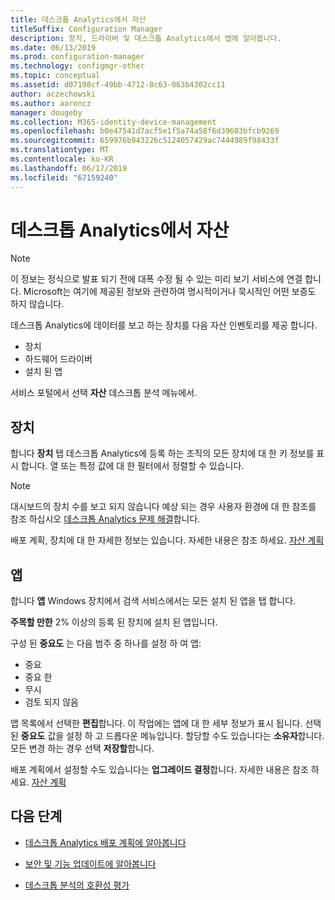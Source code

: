 ```yaml
---
title: 데스크톱 Analytics에서 자산
titleSuffix: Configuration Manager
description: 장치, 드라이버 및 데스크톱 Analytics에서 앱에 알아봅니다.
ms.date: 06/13/2019
ms.prod: configuration-manager
ms.technology: configmgr-other
ms.topic: conceptual
ms.assetid: d07198cf-49bb-4712-8c63-063b4302cc11
author: aczechowski
ms.author: aaroncz
manager: dougeby
ms.collection: M365-identity-device-management
ms.openlocfilehash: b0e47541d7acf5e1f5a74a58f6d39603bfcb9269
ms.sourcegitcommit: 659976b943226c5124057429ac7444989f98433f
ms.translationtype: MT
ms.contentlocale: ko-KR
ms.lasthandoff: 06/17/2019
ms.locfileid: "67159240"
---
```

# <a name="assets-in-desktop-analytics"></a>데스크톱 Analytics에서 자산

> [!Note]  
> 이 정보는 정식으로 발표 되기 전에 대폭 수정 될 수 있는 미리 보기 서비스에 연결 합니다. Microsoft는 여기에 제공된 정보와 관련하여 명시적이거나 묵시적인 어떤 보증도 하지 않습니다.  

데스크톱 Analytics에 데이터를 보고 하는 장치를 다음 자산 인벤토리를 제공 합니다.

- 장치  
- 하드웨어 드라이버  
- 설치 된 앱  

서비스 포털에서 선택 **자산** 데스크톱 분석 메뉴에서.


## <a name="devices"></a>장치

합니다 **장치** 탭 데스크톱 Analytics에 등록 하는 조직의 모든 장치에 대 한 키 정보를 표시 합니다. 열 또는 특정 값에 대 한 필터에서 정렬할 수 있습니다.

> [!NOTE]  
> 대시보드의 장치 수를 보고 되지 않습니다 예상 되는 경우 사용자 환경에 대 한 참조를 참조 하십시오 [데스크톱 Analytics 문제 해결](/sccm/desktop-analytics/troubleshooting)합니다.  

배포 계획, 장치에 대 한 자세한 정보는 있습니다. 자세한 내용은 참조 하세요. [자산 계획](/sccm/desktop-analytics/about-deployment-plans#plan-assets)

## <a name="apps"></a>앱

합니다 **앱** Windows 장치에서 검색 서비스에서는 모든 설치 된 앱을 탭 합니다.

**주목할 만한** 2% 이상의 등록 된 장치에 설치 된 앱입니다.

구성 된 **중요도** 는 다음 범주 중 하나를 설정 하 여 앱:

- 중요
- 중요 한
- 무시
- 검토 되지 않음

앱 목록에서 선택한 **편집**합니다. 이 작업에는 앱에 대 한 세부 정보가 표시 됩니다. 선택 된 **중요도** 값을 설정 하 고 드롭다운 메뉴입니다. 할당할 수도 있습니다는 **소유자**합니다. 모든 변경 하는 경우 선택 **저장할**합니다.

배포 계획에서 설정할 수도 있습니다는 **업그레이드 결정**합니다. 자세한 내용은 참조 하세요. [자산 계획](/sccm/desktop-analytics/about-deployment-plans#plan-assets)


## <a name="next-steps"></a>다음 단계

- [데스크톱 Analytics 배포 계획에 알아봅니다](/sccm/desktop-analytics/about-deployment-plans)  

- [보안 및 기능 업데이트에 알아봅니다](/sccm/desktop-analytics/about-updates)  

- [데스크톱 분석의 호환성 평가](/sccm/desktop-analytics/compat-assessment)  
